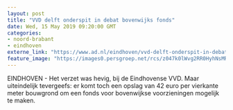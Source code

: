 ```yaml
---
layout: post
title: "VVD delft onderspit in debat bovenwijks fonds"
date: Wed, 15 May 2019 09:20:00 GMT
categories: 
- noord-brabant 
- eindhoven 
externe_link: "https://www.ad.nl/eindhoven/vvd-delft-onderspit-in-debat-bovenwijks-fonds~a0800af4/"
feature_image: "https://images0.persgroep.net/rcs/z047k0lWvg2RR0HyhNsMRyyQENA/diocontent/137144048/_fitwidth/400/?appId=21791a8992982cd8da851550a453bd7f&quality=0.7"
---
```


EINDHOVEN - Het verzet was hevig, bij de Eindhovense VVD. Maar uiteindelijk tevergeefs: er komt toch een opslag van 42 euro per vierkante meter bouwgrond om een fonds voor bovenwijkse voorzieningen mogelijk te maken.
